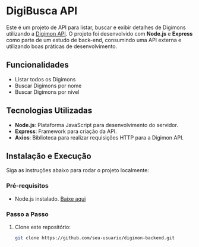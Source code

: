 # DigiBusca API

Este é um projeto de API para listar, buscar e exibir detalhes de Digimons utilizando a [Digimon API](https://digimon-api.vercel.app). O projeto foi desenvolvido com **Node.js** e **Express** como parte de um estudo de back-end, consumindo uma API externa e utilizando boas práticas de desenvolvimento.

## Funcionalidades

- Listar todos os Digimons
- Buscar Digimons por nome
- Buscar Digimons por nível

## Tecnologias Utilizadas

- **Node.js**: Plataforma JavaScript para desenvolvimento do servidor.
- **Express**: Framework para criação da API.
- **Axios**: Biblioteca para realizar requisições HTTP para a Digimon API.

## Instalação e Execução

Siga as instruções abaixo para rodar o projeto localmente:

### Pré-requisitos

- Node.js instalado. [Baixe aqui](https://nodejs.org/en/download/)

### Passo a Passo

1. Clone este repositório:

   ```bash
   git clone https://github.com/seu-usuario/digimon-backend.git
